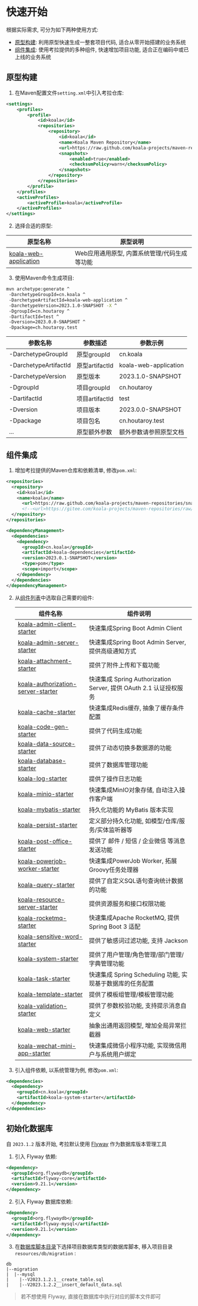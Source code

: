 # 快速开始

根据实际需求, 可分为如下两种使用方式:

- [原型构建](#原型构建): 利用原型快速生成一整套项目代码, 适合从零开始搭建的业务系统
- [组件集成](#组件集成): 使用考拉提供的多种组件, 快速增加项目功能, 适合正在编码中或已上线的业务系统

## 原型构建

1. 在Maven配置文件`setting.xml`中引入考拉仓库:

```xml
<settings>
    <profiles>
        <profile>
            <id>koala</id>
            <repositories>
                <repository>
                    <id>koala</id>
                    <name>Koala Maven Repository</name>
                    <url>https://raw.github.com/koala-projects/maven-repositories/snapshot/</url>
                    <snapshots>
                        <enabled>true</enabled>
                        <checksumPolicy>warn</checksumPolicy>
                    </snapshots>
                </repository>
            </repositories>
        </profile>
    </profiles>
    <activeProfiles>
        <activeProfile>koala</activeProfile>
    </activeProfiles>
</settings>
```

2. 选择合适的原型:

| 原型名称                                                     | 原型说明                                     |
| ------------------------------------------------------------ | -------------------------------------------- |
| [koala-web-application](https://github.com/koala-projects/koala/tree/main/koala-archetypes/koala-web-application) | Web应用通用原型, 内置系统管理/代码生成等功能 |

3. 使用Maven命令生成项目:

```bash
mvn archetype:generate ^
 -DarchetypeGroupId=cn.koala ^
 -DarchetypeArtifactId=koala-web-application ^
 -DarchetypeVersion=2023.1.0-SNAPSHOT -X ^
 -DgroupId=cn.houtaroy ^
 -DartifactId=test ^
 -Dversion=2023.0.0-SNAPSHOT ^
 -Dpackage=ch.houtaroy.test
```

| 参数名称              | 参数描述       | 参数示例               |
| --------------------- | -------------- | ---------------------- |
| -DarchetypeGroupId    | 原型groupId    | cn.koala               |
| -DarchetypeArtifactId | 原型artifactId | koala-web-application  |
| -DarchetypeVersion    | 原型版本       | 2023.1.0-SNAPSHOT      |
| -DgroupId             | 项目groupId    | cn.houtaroy            |
| -DartifactId          | 项目artifactId | test                   |
| -Dversion             | 项目版本       | 2023.0.0-SNAPSHOT      |
| -Dpackage             | 项目包名       | cn.houtaroy.test       |
| ...                   | 原型额外参数   | 额外参数请参照原型文档 |

## 组件集成

1. 增加考拉提供的Maven仓库和依赖清单, 修改`pom.xml`:

```xml
<repositories>
  <repository>
    <id>koala</id>
    <name>koala</name>
      <url>https://raw.github.com/koala-projects/maven-repositories/snapshot/</url>
      <!--<url>https://gitee.com/koala-projects/maven-repositories/raw/snapshot/</url>-->
  </repository>
</repositories>

<dependencyManagement>
  <dependencies>
    <dependency>
      <groupId>cn.koala</groupId>
      <artifactId>koala-dependencies</artifactId>
      <version>2023.0.1-SNAPSHOT</version>
      <type>pom</type>
      <scope>import</scope>
    </dependency>
  </dependencies>
</dependencyManagement>
```

2. 从[组件列表](#组件列表)中选取自己需要的组件:

   | 组件名称                                                     | 组件说明                                                     |
   | ------------------------------------------------------------ | ------------------------------------------------------------ |
   | [koala-admin-client-starter](/components/koala-admin-client-starter.md) | 快速集成Spring Boot Admin Client                             |
   | [koala-admin-server-starter](/components/koala-admin-server-starter) | 快速集成Spring Boot Admin Server, 提供高级通知方式           |
   | [koala-attachment-starter](/components/koala-attachment-starter) | 提供了附件上传和下载功能                                     |
   | [koala-authorization-server-starter](/components/koala-authorization-server-starter) | 快速集成 Spring Authorization Server, 提供 OAuth 2.1 认证授权服务 |
   | [koala-cache-starter](/components/koala-cache-starter)       | 快速集成Redis缓存, 抽象了缓存条件配置                        |
   | [koala-code-gen-starter](/components/koala-code-gen-starter) | 提供了代码生成功能                                           |
   | [koala-data-source-starter](/components/koala-data-source-starter) | 提供了动态切换多数据源的功能                                 |
   | [koala-database-starter](/components/koala-database-starter) | 提供了数据库管理功能                                         |
   | [koala-log-starter](/components/koala-log-starter)           | 提供了操作日志功能                                           |
   | [koala-minio-starter](/components/koala-minio-starter)       | 快速集成MinIO对象存储, 自动注入操作客户端                    |
   | [koala-mybatis-starter](/components/koala-mybatis-starter)   | 持久化功能的 MyBatis 版本实现                                |
   | [koala-persist-starter](/components/koala-persist-starter)   | 定义部分持久化功能, 如模型/仓库/服务/实体监听器等            |
   | [koala-post-office-starter](/components/koala-post-office-starter) | 提供了 邮件 / 短信 / 企业微信 等消息发送功能                 |
   | [koala-powerjob-worker-starter](/components/koala-powerjob-worker-starter) | 快速集成PowerJob Worker, 拓展Groovy任务处理器                |
   | [koala-query-starter](/components/koala-query-starter)       | 提供了自定义SQL语句查询统计数据的功能                        |
   | [koala-resource-server-starter](/components/koala-resource-server-starter) | 提供资源服务和接口权限功能                                   |
   | [koala-rocketmq-starter](/components/koala-rocketmq-starter) | 快速集成Apache RocketMQ, 提供 Spring Boot 3 适配             |
   | [koala-sensitive-word-starter](/components/koala-sensitive-word-starter) | 提供了敏感词过滤功能, 支持 Jackson                           |
   | [koala-system-starter](/components/koala-system-starter)     | 提供了用户管理/角色管理/部门管理/字典管理功能                |
   | [koala-task-starter](/components/koala-task-starter)         | 快速集成 Spring Scheduling 功能, 实现基于数据库的任务配置    |
   | [koala-template-starter](/components/koala-template-starter) | 提供了模板组管理/模板管理功能                                |
   | [koala-validation-starter](/components/koala-validation-starter) | 提供了参数校验功能, 支持提示消息自定义                       |
   | [koala-web-starter](/components/koala-web-starter)           | 抽象出通用返回模型, 增加全局异常拦截器                       |
   | [koala-wechat-mini-app-starter](/components/koala-wechat-mini-app-starter) | 快速集成微信小程序功能, 实现微信用户与系统用户绑定           |
   
3. 引入组件依赖, 以系统管理为例, 修改`pom.xml`:

```xml
<dependencies>
  <dependency>
    <groupId>cn.koala</groupId>
    <artifactId>koala-system-starter</artifactId>
  </dependency>
</dependencies>
```

## 初始化数据库

自 `2023.1.2` 版本开始, 考拉默认使用 [Flyway](https://github.com/flyway/flyway) 作为数据库版本管理工具

1. 引入 Flyway 依赖:

```xml
<dependency>
  <groupId>org.flywaydb</groupId>
  <artifactId>flyway-core</artifactId>
  <version>9.21.1</version>
</dependency>
```

2. 引入 Flyway 数据库依赖:

```xml
<dependency>
  <groupId>org.flywaydb</groupId>
  <artifactId>flyway-mysql</artifactId>
  <version>9.21.1</version>
</dependency>
```

3. 在[数据库脚本目录](https://github.com/koala-projects/koala/tree/main/db/migration)下选择项目数据库类型的数据库脚本, 移入项目目录 `resources/db/migration` :

```
db
|--migration
|  |--mysql
|    |--V2023.1.2.1__create_table.sql
|    |--V2023.1.2.2__insert_default_data.sql
```

>  若不想使用 Flyway, 直接在数据库中执行对应的脚本文件即可